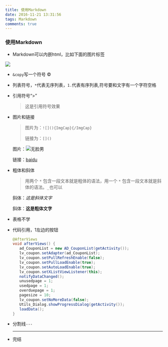 ```yaml
---
title: 使用Markdown
date: 2016-11-21 13:31:56
tags: Markdown
comments: true
---
```






### 使用Markdown

* Markdown可以内嵌html，比如下面的图片标签

<img src="http://img2.selfimg.com.cn/uedselfcms/2016/11/14/1479113934_VVV6k9.jpg"/>



* `&copy`写一个符号 ©

* 列表符号，`*`代表无序列表，`1.`代表有序列表,符号要和文字有一个字符空格

* 引用符号“>”

  > 这是引用符号效果

* 图片和链接

  > 图片为：`![](){ImgCap}{/ImgCap}`
  >
  > 链接为：`[]()`

  图片：![无脸男](http://img4.duitang.com/uploads/item/201402/25/20140225171138_54uGn.thumb.600_0.jpeg)

  链接：[baidu](www.baidu.com)

* 粗体和斜体 

  > 用两个 `*` 包含一段文本就是粗体的语法，用一个 `*` 包含一段文本就是斜体的语法。`_`也可以

  斜体：*这是斜体文字* 

  斜体：**这是粗体文字**

* 表格不学

* 代码引用，1左边的按钮

  ```java
  @AfterViews
  void afterViews() {
     ad_CouponList = new AD_CouponList(getActivity());
     lv_coupon.setAdapter(ad_CouponList);
     lv_coupon.setPullRefreshEnable(false);
     lv_coupon.setPullLoadEnable(true);
     lv_coupon.setAutoLoadEnable(true);
     lv_coupon.setXListViewListener(this);
     notifyDataChanged();
     unusedpage = 1;
     usedpage = 1;
     overduepage = 1;
     pagesize = 10;
     lv_coupon.setNoMoreData(false);
     Utils_Dialog.showProgressDialog(getActivity());
     loadData();
  }
  ```

* 分割线`---`

  ---

* 完结

  ​

  ​

  ​

  ​

  ​

  ​













